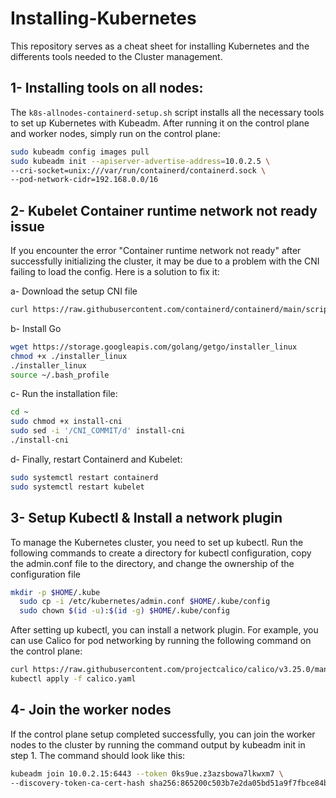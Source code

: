 # Installing-Kubernetes

This repository serves as a cheat sheet for installing Kubernetes and the differents tools needed to the Cluster management. 

## 1- Installing tools on all nodes: 

The `k8s-allnodes-containerd-setup.sh` script installs all the necessary tools to set up Kubernetes with Kubeadm. 
After running it on the control plane and worker nodes, simply run on the control plane:

```bash
sudo kubeadm config images pull
sudo kubeadm init --apiserver-advertise-address=10.0.2.5 \
--cri-socket=unix:///var/run/containerd/containerd.sock \
--pod-network-cidr=192.168.0.0/16
``` 
## 2- Kubelet Container runtime network not ready issue

If you encounter the error "Container runtime network not ready" after successfully initializing the cluster, 
it may be due to a problem with the CNI failing to load the config. Here is a solution to fix it:

a- Download the setup CNI file

```bash
curl https://raw.githubusercontent.com/containerd/containerd/main/script/setup/install-cni | sudo tee $HOME/install-cni
```
b- Install Go 
```bash
wget https://storage.googleapis.com/golang/getgo/installer_linux
chmod +x ./installer_linux
./installer_linux
source ~/.bash_profile
```
c- Run the installation file:
```bash
cd ~
sudo chmod +x install-cni
sudo sed -i '/CNI_COMMIT/d' install-cni
./install-cni
```

d- Finally, restart Containerd and Kubelet:
```bash
sudo systemctl restart containerd
sudo systemctl restart kubelet
```
## 3- Setup Kubectl & Install a network plugin 

To manage the Kubernetes cluster, you need to set up kubectl. Run the following commands to create a directory for kubectl configuration, copy the admin.conf file to the directory, and change the ownership of the configuration file
```bash
mkdir -p $HOME/.kube
  sudo cp -i /etc/kubernetes/admin.conf $HOME/.kube/config
  sudo chown $(id -u):$(id -g) $HOME/.kube/config
```
After setting up kubectl, you can install a network plugin. For example, you can use Calico for pod networking by running the following command on the control plane:
```bash
curl https://raw.githubusercontent.com/projectcalico/calico/v3.25.0/manifests/calico.yaml -O
kubectl apply -f calico.yaml
```

## 4- Join the worker nodes 

If the control plane setup completed successfully, you can join the worker nodes to the cluster by running the command output by kubeadm init in step 1. The command should look like this:
```bash
kubeadm join 10.0.2.15:6443 --token 0ks9ue.z3azsbowa7lkwxm7 \
--discovery-token-ca-cert-hash sha256:865200c503b7e2da05bd51a9f7fbce84b3f467a08b9aa614f36ce7fc40250a24
```
